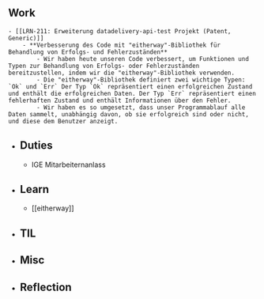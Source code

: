## Work
	- [[LRN-211: Erweiterung datadelivery-api-test Projekt (Patent, Generic)]]
		- **Verbesserung des Code mit "eitherway"-Bibliothek für Behandlung von Erfolgs- und Fehlerzuständen**
			- Wir haben heute unseren Code verbessert, um Funktionen und Typen zur Behandlung von Erfolgs- oder Fehlerzuständen bereitzustellen, indem wir die "eitherway"-Bibliothek verwenden.
			- Die "eitherway"-Bibliothek definiert zwei wichtige Typen: `Ok` und `Err` Der Typ `Ok` repräsentiert einen erfolgreichen Zustand und enthält die erfolgreichen Daten. Der Typ `Err` repräsentiert einen fehlerhaften Zustand und enthält Informationen über den Fehler.
			- Wir haben es so umgesetzt, dass unser Programmablauf alle Daten sammelt, unabhängig davon, ob sie erfolgreich sind oder nicht, und diese dem Benutzer anzeigt.
- ## Duties
	- IGE Mitarbeiternanlass
- ## Learn
	- [[eitherway]]
- ## TIL
- ## Misc
- ## Reflection